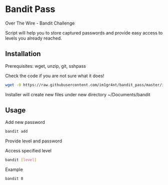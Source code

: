 # Bandit Pass

Over The Wire - Bandit Challenge

Script will help you to store captured passwords and provide easy access to levels you already reached.

## Installation

Prerequisites: wget, unzip, git, sshpass

Check the code if you are not sure what it does!

```bash
wget -0 https://raw.githubusercontent.com/im1gr4nt/bandit_pass/master/install | bash
```
Installer will create new files under new directory ~/Documents/bandit

## Usage

Add new password 

```bash
bandit add
```
Provide level and password


Access specified level

```bash
bandit [level]
```

Example

```bash
bandit 0
```
